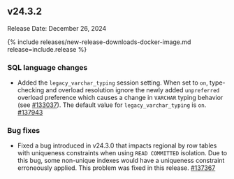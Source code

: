 ## v24.3.2

Release Date: December 26, 2024

{% include releases/new-release-downloads-docker-image.md release=include.release %}

<h3 id="v24-3-2-sql-language-changes">SQL language changes</h3>

- Added the `legacy_varchar_typing` session setting. When set to `on`, type-checking and overload resolution ignore the newly added `unpreferred` overload preference which causes a change in `VARCHAR` typing behavior (see [#133037][#133037]). The default value for `legacy_varchar_typing` is `on`. [#137943][#137943]

<h3 id="v24-3-2-bug-fixes">Bug fixes</h3>

- Fixed a bug introduced in v24.3.0 that impacts regional by row tables with uniqueness constraints when using `READ COMMITTED` isolation. Due to this bug, some non-unique indexes would have a uniqueness constraint erroneously applied. This problem was fixed in this release. [#137367][#137367]


[#137367]: https://github.com/cockroachdb/cockroach/pull/137367
[#137943]: https://github.com/cockroachdb/cockroach/pull/137943
[#133037]: https://github.com/cockroachdb/cockroach/pull/133037
